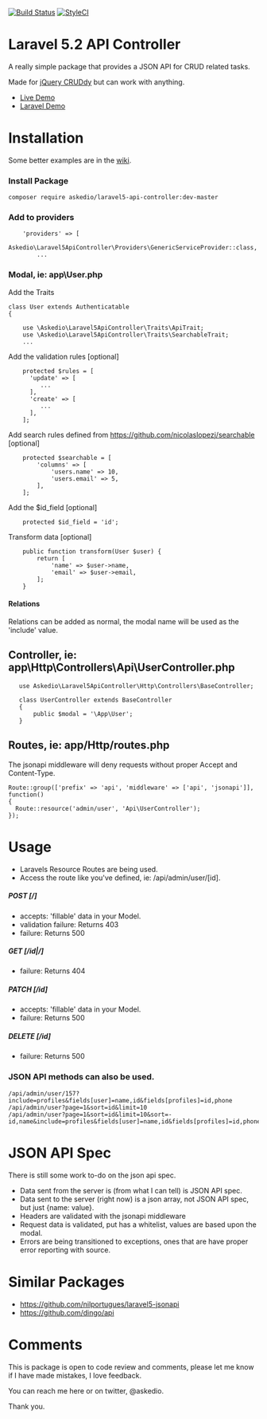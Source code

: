 [![Build Status](https://img.shields.io/travis/Askedio/Laravel5-API-Controller/master.svg?style=flat-square)](https://travis-ci.org/Askedio/Laravel5-API-Controller)
[![StyleCI](https://styleci.io/repos/52752552/shield)](https://styleci.io/repos/52752552)


# Laravel 5.2 API Controller
A really simple package that provides a JSON API for CRUD related tasks.

Made for [jQuery CRUDdy](https://github.com/Askedio/jQuery-Cruddy) but can work with anything. 

* [Live Demo](https://cruddy.io/app/) 
* [Laravel Demo](https://github.com/Askedio/Laravel-5-CRUD-Example)


# Installation
Some better examples are in the [wiki](https://github.com/Askedio/Laravel5-API-Controller/wiki).

### Install Package
~~~
composer require askedio/laravel5-api-controller:dev-master
~~~
### Add to providers
~~~
    'providers' => [
        Askedio\Laravel5ApiController\Providers\GenericServiceProvider::class,
        ...
~~~

### Modal, ie: app\User.php
Add the Traits
~~~
class User extends Authenticatable
{
   
    use \Askedio\Laravel5ApiController\Traits\ApiTrait;
    use \Askedio\Laravel5ApiController\Traits\SearchableTrait;
    ...
~~~
Add the validation rules [optional]
~~~
    protected $rules = [
      'update' => [
         ...
      ],
      'create' => [
         ...
      ],
    ];
~~~
Add search rules defined from https://github.com/nicolaslopezj/searchable  [optional]
~~~
    protected $searchable = [
        'columns' => [
            'users.name' => 10,
            'users.email' => 5,
        ],
    ];
~~~

Add the $id_field  [optional]
~~~
    protected $id_field = 'id';
~~~
Transform data [optional]
~~~
    public function transform(User $user) {
        return [
            'name' => $user->name,
            'email' => $user->email,
        ];
    }
~~~
#### Relations
Relations can be added as normal, the modal name will be used as the 'include' value.

## Controller, ie: app\Http\Controllers\Api\UserController.php
~~~
   use Askedio\Laravel5ApiController\Http\Controllers\BaseController;

   class UserController extends BaseController
   {
       public $modal = '\App\User';
   }
~~~

## Routes, ie: app/Http/routes.php
The jsonapi middleware will deny requests without proper Accept and Content-Type.
~~~
Route::group(['prefix' => 'api', 'middleware' => ['api', 'jsonapi']], function()
{
  Route::resource('admin/user', 'Api\UserController');
});
~~~


# Usage
* Laravels Resource Routes are being used.
* Access the route like you've defined, ie: /api/admin/user/[id].


##### POST [/]
* accepts: 'fillable' data in your Model.
* validation failure: Returns 403
* failure: Returns 500

##### GET [/id|/]
* failure: Returns 404

##### PATCH [/id]
* accepts: 'fillable' data in your Model.
* failure: Returns 500

##### DELETE [/id]
* failure: Returns 500

### JSON API methods can also be used.

~~~
/api/admin/user/157?include=profiles&fields[user]=name,id&fields[profiles]=id,phone
/api/admin/user?page=1&sort=id&limit=10
/api/admin/user?page=1&sort=id&limit=10&sort=-id,name&include=profiles&fields[user]=name,id&fields[profiles]=id,phone
~~~


# JSON API Spec
There is still some work to-do on the json api spec.

* Data sent from the server is (from what I can tell) is JSON API spec.
* Data sent to the server (right now) is a json array, not JSON API spec, but just {name: value}.
* Headers are validated with the jsonapi middleware
* Request data is validated, put has a whitelist, values are based upon the modal.
* Errors are being transitioned to exceptions, ones that are have proper error reporting with source.




# Similar Packages
* https://github.com/nilportugues/laravel5-jsonapi
* https://github.com/dingo/api



# Comments
This is package is open to code review and comments, please let me know if I have made mistakes, I love feedback.

You can reach me here or on twitter, @askedio.

Thank you.

